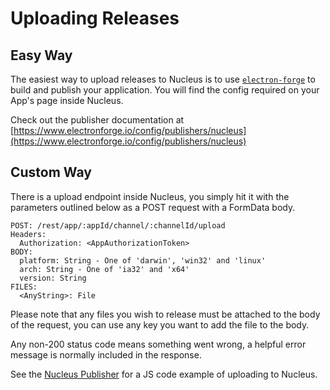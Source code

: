 # Uploading Releases

## Easy Way

The easiest way to upload releases to Nucleus is to use [`electron-forge`](https://github.com/electron-userland/electron-forge)
to build and publish your application.  You will find the config required
on your App's page inside Nucleus.

Check out the publisher documentation at [https://www.electronforge.io/config/publishers/nucleus](https://www.electronforge.io/config/publishers/nucleus)

## Custom Way

There is a upload endpoint inside Nucleus, you simply hit it with the
parameters outlined below as a POST request with a FormData body.

```
POST: /rest/app/:appId/channel/:channelId/upload
Headers:
  Authorization: <AppAuthorizationToken>
BODY:
  platform: String - One of 'darwin', 'win32' and 'linux'
  arch: String - One of 'ia32' and 'x64'
  version: String
FILES:
  <AnyString>: File
```

Please note that any files you wish to release must be attached to
the body of the request, you can use any key you want to add the
file to the body.

Any non-200 status code means something went wrong, a helpful error
message is normally included in the response.

See the [Nucleus Publisher](https://github.com/electron-userland/electron-forge/blob/master/packages/publisher/nucleus/src/PublisherNucleus.ts) for a JS code example of uploading to Nucleus.
